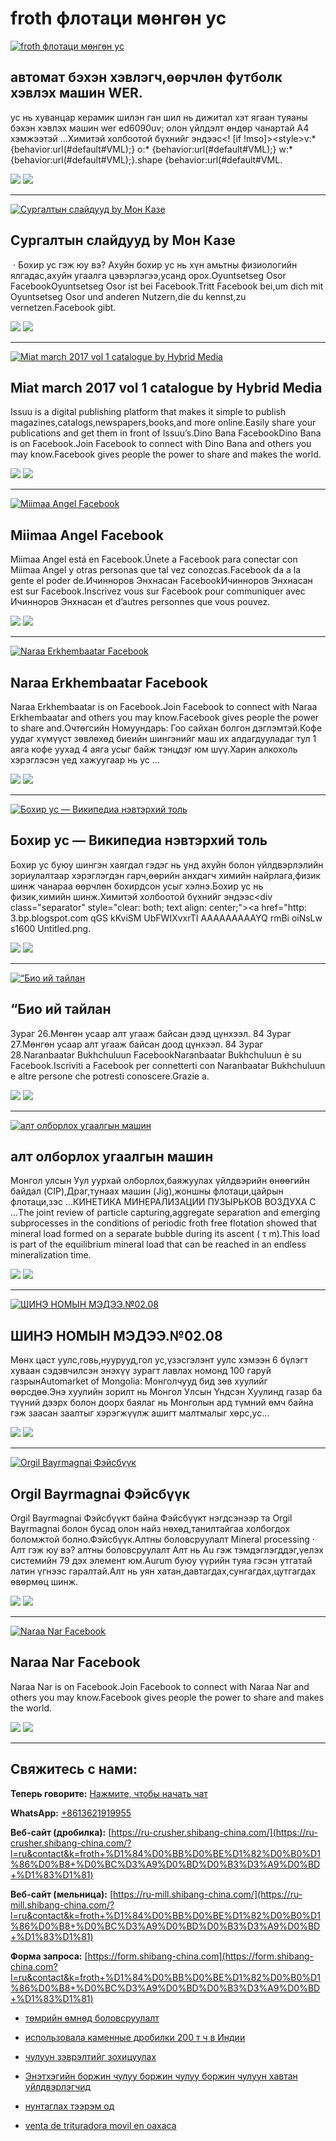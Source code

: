 # froth флотаци мөнгөн ус

<a href="https://swt.shibang-china.com/?l=ru&img&k=froth+%D1%84%D0%BB%D0%BE%D1%82%D0%B0%D1%86%D0%B8+%D0%BC%D3%A9%D0%BD%D0%B3%D3%A9%D0%BD+%D1%83%D1%81" target="_blank">![froth флотаци мөнгөн ус](http://static.shibang-china.com/all-800x300/294.jpg)</a>

## автомат бэхэн хэвлэгч,өөрчлөн футболк хэвлэх машин WER.
ус нь хуванцар керамик шилэн ган шил нь дижитал хэт ягаан туяаны бэхэн хэвлэх машин wer ed6090uv; олон үйлдэлт өндөр чанартай А4 хэмжээтэй …Химитэй холбоотой бүхнийг эндээс&lt;! [if !mso]&gt;&lt;style&gt;v\:* {behavior:url(#default#VML);} o\:* {behavior:url(#default#VML);} w\:* {behavior:url(#default#VML);}.shape {behavior:url(#default#VML.


<a href="https://whatsapp.shibangsoft.com/WhatsApp.php" target="_blank" title="WhatsApp">![](http://static.shibang-china.com/icon/whatsapp.png)</a> <a href="https://swt.shibang-china.com/?l=ru&icon&k=froth+%D1%84%D0%BB%D0%BE%D1%82%D0%B0%D1%86%D0%B8+%D0%BC%D3%A9%D0%BD%D0%B3%D3%A9%D0%BD+%D1%83%D1%81" target="_blank">![](http://static.shibang-china.com/icon/chat-ru.png)</a>

---

<a href="https://swt.shibang-china.com/?l=ru&img&k=froth+%D1%84%D0%BB%D0%BE%D1%82%D0%B0%D1%86%D0%B8+%D0%BC%D3%A9%D0%BD%D0%B3%D3%A9%D0%BD+%D1%83%D1%81" target="_blank">![Сургалтын слайдууд by Мон Казе](http://static.shibang-china.com/all-800x300/319.jpg)</a>

## Сургалтын слайдууд by Мон Казе
&nbsp;&#0183;&#32;Бохир ус гэж юу вэ? Ахуйн бохир ус нь хүн амьтны физиологийн ялгадас,ахуйн угаалга цэвэрлэгээ,усанд орох.Oyuntsetseg Osor FacebookOyuntsetseg Osor ist bei Facebook.Tritt Facebook bei,um dich mit Oyuntsetseg Osor und anderen Nutzern,die du kennst,zu vernetzen.Facebook gibt.


<a href="https://whatsapp.shibangsoft.com/WhatsApp.php" target="_blank" title="WhatsApp">![](http://static.shibang-china.com/icon/whatsapp.png)</a> <a href="https://swt.shibang-china.com/?l=ru&icon&k=froth+%D1%84%D0%BB%D0%BE%D1%82%D0%B0%D1%86%D0%B8+%D0%BC%D3%A9%D0%BD%D0%B3%D3%A9%D0%BD+%D1%83%D1%81" target="_blank">![](http://static.shibang-china.com/icon/chat-ru.png)</a>

---

<a href="https://swt.shibang-china.com/?l=ru&img&k=froth+%D1%84%D0%BB%D0%BE%D1%82%D0%B0%D1%86%D0%B8+%D0%BC%D3%A9%D0%BD%D0%B3%D3%A9%D0%BD+%D1%83%D1%81" target="_blank">![Miat march 2017 vol 1 catalogue by Hybrid Media](http://static.shibang-china.com/all-800x300/563.jpg)</a>

## Miat march 2017 vol 1 catalogue by Hybrid Media
Issuu is a digital publishing platform that makes it simple to publish magazines,catalogs,newspapers,books,and more online.Easily share your publications and get them in front of Issuu’s.Dino Bana FacebookDino Bana is on Facebook.Join Facebook to connect with Dino Bana and others you may know.Facebook gives people the power to share and makes the world.


<a href="https://whatsapp.shibangsoft.com/WhatsApp.php" target="_blank" title="WhatsApp">![](http://static.shibang-china.com/icon/whatsapp.png)</a> <a href="https://swt.shibang-china.com/?l=ru&icon&k=froth+%D1%84%D0%BB%D0%BE%D1%82%D0%B0%D1%86%D0%B8+%D0%BC%D3%A9%D0%BD%D0%B3%D3%A9%D0%BD+%D1%83%D1%81" target="_blank">![](http://static.shibang-china.com/icon/chat-ru.png)</a>

---

<a href="https://swt.shibang-china.com/?l=ru&img&k=froth+%D1%84%D0%BB%D0%BE%D1%82%D0%B0%D1%86%D0%B8+%D0%BC%D3%A9%D0%BD%D0%B3%D3%A9%D0%BD+%D1%83%D1%81" target="_blank">![Miimaa Angel Facebook](http://static.shibang-china.com/all-800x300/1029.jpg)</a>

## Miimaa Angel Facebook
Miimaa Angel est&#225; en Facebook.&#218;nete a Facebook para conectar con Miimaa Angel y otras personas que tal vez conozcas.Facebook da a la gente el poder de.Ичинноров Энхнасан FacebookИчинноров Энхнасан est sur Facebook.Inscrivez vous sur Facebook pour communiquer avec Ичинноров Энхнасан et d’autres personnes que vous pouvez.


<a href="https://whatsapp.shibangsoft.com/WhatsApp.php" target="_blank" title="WhatsApp">![](http://static.shibang-china.com/icon/whatsapp.png)</a> <a href="https://swt.shibang-china.com/?l=ru&icon&k=froth+%D1%84%D0%BB%D0%BE%D1%82%D0%B0%D1%86%D0%B8+%D0%BC%D3%A9%D0%BD%D0%B3%D3%A9%D0%BD+%D1%83%D1%81" target="_blank">![](http://static.shibang-china.com/icon/chat-ru.png)</a>

---

<a href="https://swt.shibang-china.com/?l=ru&img&k=froth+%D1%84%D0%BB%D0%BE%D1%82%D0%B0%D1%86%D0%B8+%D0%BC%D3%A9%D0%BD%D0%B3%D3%A9%D0%BD+%D1%83%D1%81" target="_blank">![Naraa Erkhembaatar Facebook](http://static.shibang-china.com/all-800x300/497.jpg)</a>

## Naraa Erkhembaatar Facebook
Naraa Erkhembaatar is on Facebook.Join Facebook to connect with Naraa Erkhembaatar and others you may know.Facebook gives people the power to share and.Очтөгсийн Номуундарь: Гоо сайхан болгон дэглэмтэй.Кофе уудаг хүмүүст зөвлөхөд биеийн шингэнийг маш их алдагдууладаг тул 1 аяга кофе уухад 4 аяга усыг байж тэнцдэг юм шүү.Харин алкохоль хэрэглэсэн үед хажуугаар нь ус …


<a href="https://whatsapp.shibangsoft.com/WhatsApp.php" target="_blank" title="WhatsApp">![](http://static.shibang-china.com/icon/whatsapp.png)</a> <a href="https://swt.shibang-china.com/?l=ru&icon&k=froth+%D1%84%D0%BB%D0%BE%D1%82%D0%B0%D1%86%D0%B8+%D0%BC%D3%A9%D0%BD%D0%B3%D3%A9%D0%BD+%D1%83%D1%81" target="_blank">![](http://static.shibang-china.com/icon/chat-ru.png)</a>

---

<a href="https://swt.shibang-china.com/?l=ru&img&k=froth+%D1%84%D0%BB%D0%BE%D1%82%D0%B0%D1%86%D0%B8+%D0%BC%D3%A9%D0%BD%D0%B3%D3%A9%D0%BD+%D1%83%D1%81" target="_blank">![Бохир ус — Википедиа нэвтэрхий толь](http://static.shibang-china.com/all-800x300/1175.jpg)</a>

## Бохир ус — Википедиа нэвтэрхий толь
Бохир ус буюу шингэн хаягдал гэдэг нь унд ахуйн болон үйлдвэрлэлийн зориулалтаар хэрэглэгдэн гарч,өөрийн анхдагч химийн найрлага,физик шинж чанараа өөрчлөн бохирдсон усыг хэлнэ.Бохир ус нь физик,химийн шинж.Химитэй холбоотой бүхнийг эндээс&lt;div class=&quot;separator&quot; style=&quot;clear: both; text align: center;&quot;&gt;&lt;a href=&quot;http: 3.bp.blogspot.com qGS kKviSM UbFWIXvxrTI AAAAAAAAAYQ rmBi oiNsLw s1600 Untitled.png.


<a href="https://whatsapp.shibangsoft.com/WhatsApp.php" target="_blank" title="WhatsApp">![](http://static.shibang-china.com/icon/whatsapp.png)</a> <a href="https://swt.shibang-china.com/?l=ru&icon&k=froth+%D1%84%D0%BB%D0%BE%D1%82%D0%B0%D1%86%D0%B8+%D0%BC%D3%A9%D0%BD%D0%B3%D3%A9%D0%BD+%D1%83%D1%81" target="_blank">![](http://static.shibang-china.com/icon/chat-ru.png)</a>

---

<a href="https://swt.shibang-china.com/?l=ru&img&k=froth+%D1%84%D0%BB%D0%BE%D1%82%D0%B0%D1%86%D0%B8+%D0%BC%D3%A9%D0%BD%D0%B3%D3%A9%D0%BD+%D1%83%D1%81" target="_blank">![“Био ий тайлан](http://static.shibang-china.com/all-800x300/271.jpg)</a>

## “Био ий тайлан
Зураг 26.Мөнгөн усаар алт угааж байсан дээд цүнхээл. 84 Зураг 27.Мөнгөн усаар алт угааж байсан доод цүнхээл. 84 Зураг 28.Naranbaatar Bukhchuluun FacebookNaranbaatar Bukhchuluun &#232; su Facebook.Iscriviti a Facebook per connetterti con Naranbaatar Bukhchuluun e altre persone che potresti conoscere.Grazie a.


<a href="https://whatsapp.shibangsoft.com/WhatsApp.php" target="_blank" title="WhatsApp">![](http://static.shibang-china.com/icon/whatsapp.png)</a> <a href="https://swt.shibang-china.com/?l=ru&icon&k=froth+%D1%84%D0%BB%D0%BE%D1%82%D0%B0%D1%86%D0%B8+%D0%BC%D3%A9%D0%BD%D0%B3%D3%A9%D0%BD+%D1%83%D1%81" target="_blank">![](http://static.shibang-china.com/icon/chat-ru.png)</a>

---

<a href="https://swt.shibang-china.com/?l=ru&img&k=froth+%D1%84%D0%BB%D0%BE%D1%82%D0%B0%D1%86%D0%B8+%D0%BC%D3%A9%D0%BD%D0%B3%D3%A9%D0%BD+%D1%83%D1%81" target="_blank">![алт олборлох угаалгын машин](http://static.shibang-china.com/all-800x300/82.jpg)</a>

## алт олборлох угаалгын машин
Монгол улсын Уул уурхай олборлох,баяжуулах үйлдвэрийн өнөөгийн байдал (CIP),Драг,тунаах машин (Jig),жоншны флотаци,цайрын флотаци,зэс …КИНЕТИКА МИНЕРАЛИЗАЦИИ ПУЗЫРЬКОВ ВОЗДУХА С …The joint review of particle capturing,aggregate separation and emerging subprocesses in the conditions of periodic froth free flotation showed that mineral load formed on a separate bubble during its ascent ( τ m).This load is part of the equilibrium mineral load that can be reached in an endless mineralization time.


<a href="https://whatsapp.shibangsoft.com/WhatsApp.php" target="_blank" title="WhatsApp">![](http://static.shibang-china.com/icon/whatsapp.png)</a> <a href="https://swt.shibang-china.com/?l=ru&icon&k=froth+%D1%84%D0%BB%D0%BE%D1%82%D0%B0%D1%86%D0%B8+%D0%BC%D3%A9%D0%BD%D0%B3%D3%A9%D0%BD+%D1%83%D1%81" target="_blank">![](http://static.shibang-china.com/icon/chat-ru.png)</a>

---

<a href="https://swt.shibang-china.com/?l=ru&img&k=froth+%D1%84%D0%BB%D0%BE%D1%82%D0%B0%D1%86%D0%B8+%D0%BC%D3%A9%D0%BD%D0%B3%D3%A9%D0%BD+%D1%83%D1%81" target="_blank">![ШИНЭ НОМЫН МЭДЭЭ.№02.08](http://static.shibang-china.com/all-800x300/558.jpg)</a>

## ШИНЭ НОМЫН МЭДЭЭ.№02.08
Мөнх цаст уулс,говь,нуурууд,гол ус,үзэсгэлэнт уулс хэмээн 6 бүлэгт хуваан сэдэвчилсэн энэхүү зурагт лавлах номонд 100 гаруй газрынAutomarket of Mongolia: Монголчууд бид зөв хуулийг өөрсдөө.Энэ хуулийн зорилт нь Монгол Улсын Үндсэн Хуулинд газар ба түүний дээрх болон доорх баялаг нь Монголын ард түмний өмч байна гэж заасан заалтыг хэрэгжүүлж ашигт малтмалыг хөрс,ус…


<a href="https://whatsapp.shibangsoft.com/WhatsApp.php" target="_blank" title="WhatsApp">![](http://static.shibang-china.com/icon/whatsapp.png)</a> <a href="https://swt.shibang-china.com/?l=ru&icon&k=froth+%D1%84%D0%BB%D0%BE%D1%82%D0%B0%D1%86%D0%B8+%D0%BC%D3%A9%D0%BD%D0%B3%D3%A9%D0%BD+%D1%83%D1%81" target="_blank">![](http://static.shibang-china.com/icon/chat-ru.png)</a>

---

<a href="https://swt.shibang-china.com/?l=ru&img&k=froth+%D1%84%D0%BB%D0%BE%D1%82%D0%B0%D1%86%D0%B8+%D0%BC%D3%A9%D0%BD%D0%B3%D3%A9%D0%BD+%D1%83%D1%81" target="_blank">![Orgil Bayrmagnai Фэйсбүүк](http://static.shibang-china.com/all-800x300/1138.jpg)</a>

## Orgil Bayrmagnai Фэйсбүүк
Orgil Bayrmagnai Фэйсбүүкт байна Фэйсбүүкт нэгдсэнээр та Orgil Bayrmagnai болон бусад олон найз нөхөд,танилтайгаа холбогдох боломжтой болно.Фэйсбүүк.Алтны боловсруулалт Mineral processing&nbsp;&#0183;&#32;Алт гэж юу вэ? алтны боловсруулалт Алт нь Au гэж тэмдэглэгддэг,үелэх системийн 79 дэх элемент юм.Aurum буюу үүрийн туяа гэсэн утгатай латин үгнээс гаралтай.Алт нь уян хатан,давтагдах,сунгагдах,цутгагдах өвөрмөц шинж.


<a href="https://whatsapp.shibangsoft.com/WhatsApp.php" target="_blank" title="WhatsApp">![](http://static.shibang-china.com/icon/whatsapp.png)</a> <a href="https://swt.shibang-china.com/?l=ru&icon&k=froth+%D1%84%D0%BB%D0%BE%D1%82%D0%B0%D1%86%D0%B8+%D0%BC%D3%A9%D0%BD%D0%B3%D3%A9%D0%BD+%D1%83%D1%81" target="_blank">![](http://static.shibang-china.com/icon/chat-ru.png)</a>

---

<a href="https://swt.shibang-china.com/?l=ru&img&k=froth+%D1%84%D0%BB%D0%BE%D1%82%D0%B0%D1%86%D0%B8+%D0%BC%D3%A9%D0%BD%D0%B3%D3%A9%D0%BD+%D1%83%D1%81" target="_blank">![Naraa Nar Facebook](http://static.shibang-china.com/all-800x300/1141.jpg)</a>

## Naraa Nar Facebook
Naraa Nar is on Facebook.Join Facebook to connect with Naraa Nar and others you may know.Facebook gives people the power to share and makes the world.

<a href="https://whatsapp.shibangsoft.com/WhatsApp.php" target="_blank" title="WhatsApp">![](http://static.shibang-china.com/icon/whatsapp.png)</a> <a href="https://swt.shibang-china.com/?l=ru&icon&k=froth+%D1%84%D0%BB%D0%BE%D1%82%D0%B0%D1%86%D0%B8+%D0%BC%D3%A9%D0%BD%D0%B3%D3%A9%D0%BD+%D1%83%D1%81" target="_blank">![](http://static.shibang-china.com/icon/chat-ru.png)</a>

---
## Свяжитесь с нами:

**Теперь говорите:** [Нажмите, чтобы начать чат](https://swt.shibang-china.com?l=ru&contact&k=froth+%D1%84%D0%BB%D0%BE%D1%82%D0%B0%D1%86%D0%B8+%D0%BC%D3%A9%D0%BD%D0%B3%D3%A9%D0%BD+%D1%83%D1%81)

**WhatsApp:**  [+8613621919955](https://whatsapp.shibangsoft.com/WhatsApp.php)

**Веб-сайт (дробилка):** [https://ru-crusher.shibang-china.com/](https://ru-crusher.shibang-china.com/?l=ru&contact&k=froth+%D1%84%D0%BB%D0%BE%D1%82%D0%B0%D1%86%D0%B8+%D0%BC%D3%A9%D0%BD%D0%B3%D3%A9%D0%BD+%D1%83%D1%81)

**Веб-сайт (мельница):** [https://ru-mill.shibang-china.com/](https://ru-mill.shibang-china.com/?l=ru&contact&k=froth+%D1%84%D0%BB%D0%BE%D1%82%D0%B0%D1%86%D0%B8+%D0%BC%D3%A9%D0%BD%D0%B3%D3%A9%D0%BD+%D1%83%D1%81)

**Форма запроса:** [https://form.shibang-china.com](https://form.shibang-china.com?l=ru&contact&k=froth+%D1%84%D0%BB%D0%BE%D1%82%D0%B0%D1%86%D0%B8+%D0%BC%D3%A9%D0%BD%D0%B3%D3%A9%D0%BD+%D1%83%D1%81)

* [төмрийн өмнөд боловсруулалт](../130/%D1%82%D3%A9%D0%BC%D1%80%D0%B8%D0%B9%D0%BD%20%D3%A9%D0%BC%D0%BD%D3%A9%D0%B4%20%D0%B1%D0%BE%D0%BB%D0%BE%D0%B2%D1%81%D1%80%D1%83%D1%83%D0%BB%D0%B0%D0%BB%D1%82.md)

* [использовала каменные дробилки 200 т  ч в Индии](../130/%D0%B8%D1%81%D0%BF%D0%BE%D0%BB%D1%8C%D0%B7%D0%BE%D0%B2%D0%B0%D0%BB%D0%B0%20%D0%BA%D0%B0%D0%BC%D0%B5%D0%BD%D0%BD%D1%8B%D0%B5%20%D0%B4%D1%80%D0%BE%D0%B1%D0%B8%D0%BB%D0%BA%D0%B8%20200%20%D1%82%20%20%D1%87%20%D0%B2%20%D0%98%D0%BD%D0%B4%D0%B8%D0%B8.md)

* [чулуун зэврэлтийг зохицуулах](../130/%D1%87%D1%83%D0%BB%D1%83%D1%83%D0%BD%20%D0%B7%D1%8D%D0%B2%D1%80%D1%8D%D0%BB%D1%82%D0%B8%D0%B9%D0%B3%20%D0%B7%D0%BE%D1%85%D0%B8%D1%86%D1%83%D1%83%D0%BB%D0%B0%D1%85.md)

* [Энэтхэгийн боржин чулуу боржин чулуу боржин чулуун хавтан үйлдвэрлэгчид](../127/%D0%AD%D0%BD%D1%8D%D1%82%D1%85%D1%8D%D0%B3%D0%B8%D0%B9%D0%BD%20%D0%B1%D0%BE%D1%80%D0%B6%D0%B8%D0%BD%20%D1%87%D1%83%D0%BB%D1%83%D1%83%20%D0%B1%D0%BE%D1%80%D0%B6%D0%B8%D0%BD%20%D1%87%D1%83%D0%BB%D1%83%D1%83%20%D0%B1%D0%BE%D1%80%D0%B6%D0%B8%D0%BD%20%D1%87%D1%83%D0%BB%D1%83%D1%83%D0%BD%20%D1%85%D0%B0%D0%B2%D1%82%D0%B0%D0%BD%20%D2%AF%D0%B9%D0%BB%D0%B4%D0%B2%D1%8D%D1%80%D0%BB%D1%8D%D0%B3%D1%87%D0%B8%D0%B4.md)

* [нунтаглах тээрэм од](../126/%D0%BD%D1%83%D0%BD%D1%82%D0%B0%D0%B3%D0%BB%D0%B0%D1%85%20%D1%82%D1%8D%D1%8D%D1%80%D1%8D%D0%BC%20%D0%BE%D0%B4.md)

* [venta de trituradora movil en oaxaca](../129/venta%20de%20trituradora%20movil%20en%20oaxaca.md)